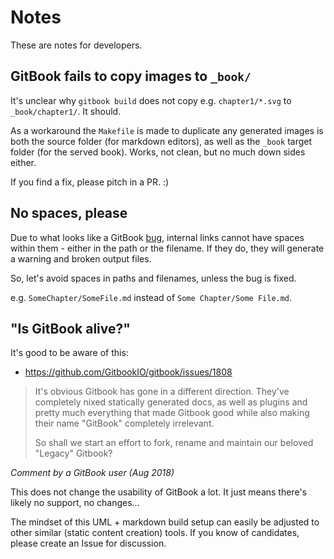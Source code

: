 # Notes

These are notes for developers.

## GitBook fails to copy images to `_book/`

It's unclear why `gitbook build` does not copy e.g. `chapter1/*.svg` to `_book/chapter1/`. It should.

As a workaround the `Makefile` is made to duplicate any generated images is both the source folder (for markdown editors), as well as the `_book` target folder (for the served book). Works, not clean, but no much down sides either.

If you find a fix, please pitch in a PR. :)

## No spaces, please

Due to what looks like a GitBook [bug](https://github.com/GitbookIO/gitbook/issues/1070), internal links cannot have spaces within them - either in the path or the filename. If they do, they will generate a warning and broken output files.

So, let's avoid spaces in paths and filenames, unless the bug is fixed.

e.g. `SomeChapter/SomeFile.md` instead of `Some Chapter/Some File.md`.

## "Is GitBook alive?"

It's good to be aware of this:

- https://github.com/GitbookIO/gitbook/issues/1808

>It's obvious Gitbook has gone in a different direction. They've completely nixed statically generated docs, as well as plugins and pretty much everything that made Gitbook good while also making their name "GitBook" completely irrelevant.
>
>So shall we start an effort to fork, rename and maintain our beloved "Legacy" Gitbook?

*Comment by a GitBook user (Aug 2018)*

This does not change the usability of GitBook a lot. It just means there's likely no support, no changes...

The mindset of this UML + markdown build setup can easily be adjusted to other similar (static content creation) tools. If you know of candidates, please create an Issue for discussion.
